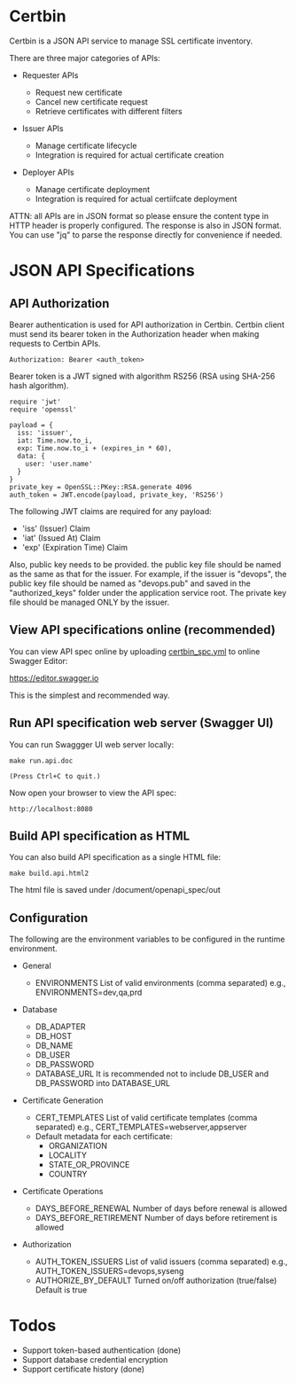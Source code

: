 # Certbin

Certbin is a JSON API service to manage SSL certificate inventory.

There are three major categories of APIs:

  * Requester APIs
    * Request new certificate
    * Cancel new certificate request
    * Retrieve certificates with different filters

  * Issuer APIs
    * Manage certificate lifecycle
    * Integration is required for actual certificate creation

  * Deployer APIs
    * Manage certificate deployment
    * Integration is required for actual certiifcate deployment


ATTN: all APIs are in JSON format so please ensure the content type in HTTP header is properly configured. The response is also in JSON format. You can use "jq" to parse the response directly for convenience if needed.

# JSON API Specifications

## API Authorization

Bearer authentication is used for API authorization in Certbin. Certbin client must send its bearer token in the Authorization header when making requests to Certbin APIs.

```
Authorization: Bearer <auth_token>
```

Bearer token is a JWT signed with algorithm RS256 (RSA using SHA-256 hash algorithm).

```
require 'jwt'
require 'openssl'

payload = {
  iss: 'issuer',
  iat: Time.now.to_i,
  exp: Time.now.to_i + (expires_in * 60),
  data: {
    user: 'user.name'
  }
}
private_key = OpenSSL::PKey::RSA.generate 4096
auth_token = JWT.encode(payload, private_key, 'RS256')
```

The following JWT claims are required for any payload:

  * 'iss' (Issuer) Claim
  * 'iat' (Issued At) Claim
  * 'exp' (Expiration Time) Claim

Also, public key needs to be provided. the public key file should be named as the same as that for the issuer. For example, if the issuer is "devops", the public key file should be named as "devops.pub" and saved in the "authorized_keys" folder under the application service root. The private key file should be managed ONLY by the issuer.

## View API specifications online (recommended)

You can view API spec online by uploading [certbin_spc.yml](/document/openapi_spec/certbin_openapi.yaml) to online Swagger Editor:

https://editor.swagger.io

This is the simplest and recommended way.

## Run API specification web server (Swagger UI)

You can run Swaggger UI web server locally:

```
make run.api.doc

(Press Ctrl+C to quit.)
```

Now open your browser to view the API spec:

```
http://localhost:8080
```

## Build API specification as HTML

You can also build API specification as a single HTML file:

```
make build.api.html2
```

The html file is saved under /document/openapi_spec/out

## Configuration

The following are the environment variables to be configured in the runtime environment.

  * General
    * ENVIRONMENTS
      List of valid environments (comma separated)
      e.g., ENVIRONMENTS=dev,qa,prd

  * Database
    * DB_ADAPTER
    * DB_HOST
    * DB_NAME
    * DB_USER
    * DB_PASSWORD
    * DATABASE_URL
      It is recommended not to include DB_USER and DB_PASSWORD into DATABASE_URL
    
  * Certificate Generation
    * CERT_TEMPLATES
      List of valid certificate templates (comma separated)
      e.g., CERT_TEMPLATES=webserver,appserver
    * Default metadata for each certificate:
      * ORGANIZATION
      * LOCALITY
      * STATE_OR_PROVINCE
      * COUNTRY
  
  * Certificate Operations 
    * DAYS_BEFORE_RENEWAL
      Number of days before renewal is allowed
    * DAYS_BEFORE_RETIREMENT
      Number of days before retirement is allowed

  * Authorization
    * AUTH_TOKEN_ISSUERS
      List of valid issuers (comma separated)
      e.g., AUTH_TOKEN_ISSUERS=devops,syseng
    * AUTHORIZE_BY_DEFAULT
      Turned on/off authorization (true/false)
      Default is true

# Todos

  * Support token-based authentication (done)
  * Support database credential encryption
  * Support certificate history (done)
